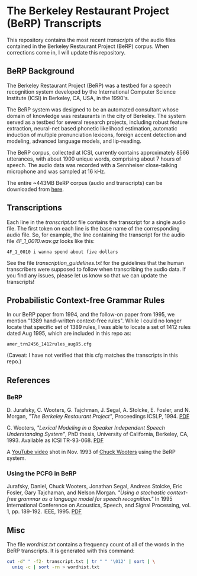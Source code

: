 # The Berkeley Restaurant Project (BeRP) Transcripts

This repository contains the most recent *transcripts* of the audio
files contained in the Berkeley Restaurant Project (BeRP) corpus. When
corrections come in, I will update this repository.

## BeRP Background

The Berkeley Restaurant Project (BeRP) was a testbed for a speech
recognition system developed by the International Computer Science
Institute (ICSI) in Berkeley, CA, USA, in the 1990's.

The BeRP system was designed to be an automated consultant whose domain
of knowledge was restaurants in the city of Berkeley. The system
served as a testbed for several research projects, including robust
feature extraction, neural-net based phonetic likelihood estimation,
automatic induction of multiple pronunciation lexicons, foreign accent
detection and modeling, advanced language models, and lip-reading.

The BeRP corpus, collected at ICSI, currently contains approximately
8566 utterances, with about 1900 unique words, comprising about 7
hours of speech. The audio data was recorded with a Sennheiser
close-talking microphone and was sampled at 16 kHz.

The entire ~443MB BeRP corpus (audio and transcripts) can be downloaded from [here](https://www.dropbox.com/scl/fi/pubahogzscexz7d6zl58x/berp.tgz?rlkey=bdc0zj12a3w62xtdkp0zm5efd&st=4ravrg7k&dl=0).


## Transcriptions

Each line in the *transcript.txt* file contains the transcript for
a single audio file. The first token on each line is the base name
of the corresponding audio file. So, for example, the line containing
the transcript for the audio file *4F_1_0010.wav.gz* looks like this:

```
4F_1_0010 i wanna spend about five dollars
```

See the file *transcription_guidelines.txt* for the guidelines that
the human transcribers were supposed to follow when transcribing the
audio data. If you find any issues, please let us know so that we can
update the transcripts!

## Probabilistic Context-free Grammar Rules

In our BeRP paper from 1994, and the follow-on paper from 1995, we
mention "1389 hand-written context-free rules". While I could no
longer locate that specific set of 1389 rules, I was able to locate a
set of 1412 rules dated Aug 1995, which are included in this repo as:

`amer_trn2456_1412rules_aug95.cfg`

(Caveat: I have not verified that this cfg matches the transcripts in
this repo.)

## References

### BeRP

D. Jurafsky, C. Wooters, G. Tajchman, J. Segal, A. Stolcke, 
E. Fosler, and N. Morgan, *"The Berkeley Restaurant Project"*, Proceedings
ICSLP, 1994. [PDF](http://www.stanford.edu/~jurafsky/icslp-red.pdf)

C. Wooters, *"Lexical Modeling in a Speaker Independent Speech
Understanding System"*, PhD thesis, University of California,
Berkeley, CA, 1993. Available as ICSI TR-93-068. [PDF](http://www.icsi.berkeley.edu/ftp/pub/techreports/1993/tr-93-068.pdf)

A [YouTube video](http://www.youtube.com/watch?v=d9gDcHBmr3I) shot in
Nov. 1993 of [Chuck Wooters](https://github.com/wooters) using the BeRP system.

### Using the PCFG in BeRP

Jurafsky, Daniel, Chuck Wooters, Jonathan Segal, Andreas Stolcke, Eric
Fosler, Gary Tajchaman, and Nelson Morgan. *"Using a stochastic
context-free grammar as a language model for speech recognition."* In
1995 International Conference on Acoustics, Speech, and Signal
Processing, vol. 1,
pp. 189-192. IEEE, 1995. [PDF](https://web.stanford.edu/~jurafsky/icassp95-tc.pdf)


## Misc

The file *wordhist.txt* contains a frequency count of all of the words
in the BeRP transcripts. It is generated with this command:

```bash
cut -d" " -f2- transcript.txt | tr " " '\012' | sort | \
  uniq -c | sort -rn > wordhist.txt
```

